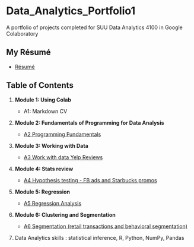 # Data_Analytics_Portfolio1
A portfolio of projects completed for SUU Data Analytics 4100 in Google Colaboratory 

## My Résumé
- [Résumé](https://colab.research.google.com/drive/1gTG_tvUhT_vryVfWE4Kg1H29gF8QbuFB?usp=drive_link)

## Table of Contents
1. **Module 1: Using Colab**
   - A1: Markdown CV
   
2. **Module 2: Fundamentals of Programming for Data Analysis**
   - [A2 Programming Fundamentals](https://colab.research.google.com/drive/1WczDHwSYH4M4n6OyiRAsoCOVtkzM9gMW?usp=drive_link)
   
3. **Module 3: Working with Data**
   - [A3 Work with data Yelp Reviews](https://colab.research.google.com/drive/1ABlcoOF_AKN5BMiw0rlXAXX6W-rygPFQ?usp=drive_link)
  
4. **Module 4: Stats review**
   - [A4 Hypothesis testing - FB ads and Starbucks promos](https://colab.research.google.com/drive/117kAhNLjILXFMe5EbHY8Rq7NUBBdwBur?usp=drive_link)

5. **Module 5: Regression**
   - [A5 Regression Analysis](https://colab.research.google.com/drive/1Kkc2-zpn9SDQlB3AWF0UBXGTuzb1Q1Mc?usp=drive_link)

6. **Module 6: Clustering and Segmentation**
   - [A6 Segmentation (retail transactions and behavioral segmentation)](https://colab.research.google.com/drive/1rFz1N5Z9vCg1ReqzVpDeSaEheLMvse_j?usp=drive_link)
   
7. Data Analytics skills :  statistical inference, R, Python, NumPy, Pandas
  

